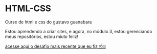 # HTML-CSS
 Curso de html e css do gustavo guanabara

 Estou aprendendo a criar sites, e agora, no módulo 3, estou gerenciando meus repositórios, estou miuto feliz!

 <a href='https://cavaleiro-olimpioo.github.io/HTML-CSS/Desafios/d010(remake)/'> acesse aqui o desafio mais recente que eu fiz ☝️🤓
